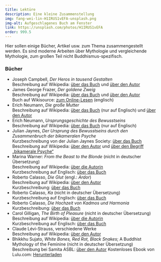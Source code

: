 ```yaml
---
title: Lektüre
description: Eine kleine Zusammenstellung
img: fang-wei-lin-H1IRUS1vEFA-unsplash.png
img-alt: Aufgeschlagenes Buch am Fenster
link: https://unsplash.com/photos/H1IRUS1vEFA
order: 999.5
---
```


Hier sollen einige Bücher, Artikel usw. zum Thema zusammengestellt werden. Es sind moderne Arbeiten über Mythologie und vergleichende Mythologie, zum großen Teil nicht Buddhismus-spezifisch.

### Bücher

- Joseph Campbell, *Der Heros in tausend Gestalten*  
   Beschreibung auf Wikipedia: [über das Buch](https://de.wikipedia.org/wiki/Der_Heros_in_tausend_Gestalten) und [über den Autor](https://de.wikipedia.org/wiki/Joseph_Campbell)
- James George Frazer, *Der goldene Zweig*  
   Beschreibung auf Wikipedia: [über das Buch](https://de.wikipedia.org/wiki/Der_goldene_Zweig) und [über den Autor](https://de.wikipedia.org/wiki/James_George_Frazer)  
   Buch auf Wikisource: [zum Online-Lesen](https://en.wikisource.org/wiki/The_Golden_Bough) (englisch)
- Erich Neumann, *Die große Mutter*  
   Beschreibung auf Wikipedia: [über das Buch](https://en.wikipedia.org/wiki/The_Great_Mother) (nur auf Englisch) und [über den Autor](https://de.wikipedia.org/wiki/Erich_Neumann_(Mediziner))
- Erich Neumann, *Ursprungsgeschichte des Bewusstseins*  
   Beschreibung auf Wikipedia: [über das Buch](https://en.wikipedia.org/wiki/The_Origins_and_History_of_Consciousness) (nur auf Englisch)
- Julian Jaynes, *Der Ursprung des Bewusstseins durch den Zusammenbruch der bikameralen Psyche*  
   Kurzbeschreibung von der Julian Jaynes Society: [über das Buch](https://www.julianjaynes.org/resources/books/ooc/de/)  
   Beschreibung auf Wikipedia: [über den Autor](https://de.wikipedia.org/wiki/Julian_Jaynes) und [über den Begriff „bikamerale Psyche“](https://de.wikipedia.org/wiki/Bikamerale_Psyche)
- Marina Warner: *From the Beast to the Blonde* (nicht in deutscher Übersetzung)  
   Beschreibung auf Wikipedia: [über die Autorin](https://de.wikipedia.org/wiki/Marina_Warner)  
   Kurzbeschreibung auf Englisch: [über das Buch](https://www.marinawarner.com/book/from-the-beast-to-the-blonde-on-fairy-tales-and-their-tellers/)
- Roberto Calasso, *Die Glut* (engl.: *Ardor*)  
   Beschreibung auf Wikipedia: [über den Autor](https://de.wikipedia.org/wiki/Roberto_Calasso)  
   Kurzbeschreibung: [über das Buch](https://www.hanser-literaturverlage.de/buch/die-glut/978-3-446-24918-9/)
- Roberto Calasso, *Ka* (nicht in deutscher Übersetzung)    
   Kurzbeschreibung auf Englisch: [über das Buch](https://www.goodreads.com/book/show/163014.Ka)
- Roberto Calasso, *Die Hochzeit von Kadmos und Harmonia*  
   Kurzbeschreibung: [über das Buch](https://www.buch7.de/produkt/die-hochzeit-von-kadmos-und-harmonia-roberto-calasso/1026636428?ean=9783518467084)
- Carol Gilligan, *The Birth of Pleasure* (nicht in deutscher Übersetzung)  
   Beschreibung auf Wikipedia: [über die Autorin](https://de.wikipedia.org/wiki/Carol_Gilligan)  
   Kurzbeschreibung auf Englisch: [über das Buch](https://www.goodreads.com/book/show/827917.The_Birth_of_Pleasure)
- Claude Lévi-Strauss, verschiedene Werke  
   Beschreibung auf Wikipedia: [über den Autor](https://de.wikipedia.org/wiki/Claude_L%C3%A9vi-Strauss)
- Bhikkhu Sujato, *White Bones, Red Rot, Black Snakes*; A Buddhist Mythology of the Feminine (nicht in deutscher Übersetzung)  
   Beschreibung bei Samita ASBL: [über den Autor](https://www.samita.be/de/monks-nuns/bhante-sujato/)
   Kostenloses Ebook von Lulu.com: [Herunterladen](https://www.lulu.com/shop/bhikkhu-sujato/white-bones-red-rot-black-snakes/ebook/product-20401388.html?q=sujato&page=1&pageSize=4)  

